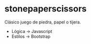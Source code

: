 # stonepaperscissors
Clásico juego de piedra, papel o tijera.

* Lógica -> Javascript
* Estilos -> Bootstrap
